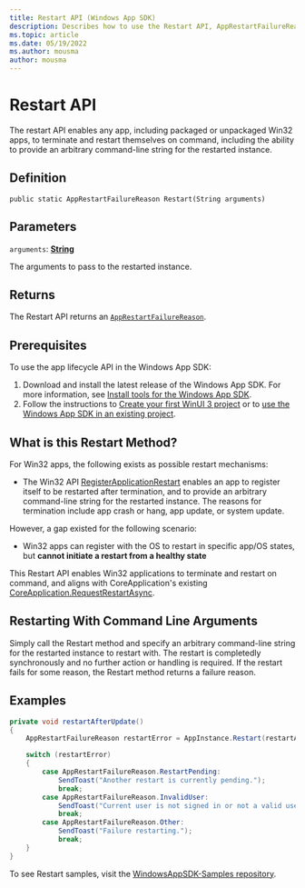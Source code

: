 ```yaml
---
title: Restart API (Windows App SDK)
description: Describes how to use the Restart API, AppRestartFailureReason Restart(), with the App Lifecycle API (Windows App SDK).
ms.topic: article
ms.date: 05/19/2022
ms.author: mousma
author: mousma
---
```


# Restart API

The restart API enables any app, including packaged or unpackaged Win32 apps, to terminate and restart themselves on command, including the ability to provide an arbitrary command-line string for the restarted instance.

## Definition
```public static AppRestartFailureReason Restart(String arguments)```

## Parameters
`arguments`: [**String**](/dotnet/api/system.string)

The arguments to pass to the restarted instance.

## Returns

The Restart API returns an [`AppRestartFailureReason`](/uwp/api/windows.applicationmodel.core.apprestartfailurereason).

## Prerequisites

To use the app lifecycle API in the Windows App SDK:

1. Download and install the latest release of the Windows App SDK. For more information, see [Install tools for the Windows App SDK](../set-up-your-development-environment.md).
2. Follow the instructions to [Create your first WinUI 3 project](../../winui/winui3/create-your-first-winui3-app.md) or to [use the Windows App SDK in an existing project](../use-windows-app-sdk-in-existing-project.md).

## What is this Restart Method?

For Win32 apps, the following exists as possible restart mechanisms:
- The Win32 API [RegisterApplicationRestart](/windows/win32/api/winbase/nf-winbase-registerapplicationrestart) enables an app to register itself to be restarted after termination, and to provide an arbitrary command-line string for the restarted instance. The reasons for termination include app crash or hang, app update, or system update. 

However, a gap existed for the following scenario:
- Win32 apps can register with the OS to restart in specific app/OS states, but **cannot initiate a restart from a healthy state**

This Restart API enables Win32 applications to terminate and restart on command, and aligns with CoreApplication's existing [CoreApplication.RequestRestartAsync](/uwp/api/windows.applicationmodel.core.coreapplication.requestrestartasync).

## Restarting With Command Line Arguments

Simply call the Restart method and specify an arbitrary command-line string for the restarted instance to restart with. The restart is completedly synchronously and no further action or handling is required. If the restart fails for some reason, the Restart method returns a failure reason.

## Examples

```csharp
private void restartAfterUpdate()
{
    AppRestartFailureReason restartError = AppInstance.Restart(restartArgsInput);

    switch (restartError)
    {
        case AppRestartFailureReason.RestartPending:
            SendToast("Another restart is currently pending.");
            break;
        case AppRestartFailureReason.InvalidUser:
            SendToast("Current user is not signed in or not a valid user.");
            break;
        case AppRestartFailureReason.Other:
            SendToast("Failure restarting.");
            break;
    }
}
```

To see Restart samples, visit the [WindowsAppSDK-Samples repository](https://github.com/microsoft/WindowsAppSDK-Samples/tree/main/Samples/AppLifecycle/Restart).
